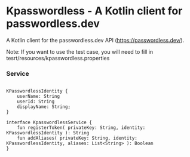 # Kpasswordless - A Kotlin client for passwordless.dev 

A Kotlin client for the passwordless.dev API (https://passwordless.dev/).

Note: If you want to use the test case, you will need to fill in tesrt/resources/kpasswordless.properties

### Service ###

```

KPasswordlessIdentity {
    userName: String
    userId: String
    displayName: String;
}

interface KpasswordlessService {
    fun registerToken( privateKey: String, identity: KPasswordlessIdentity ): String
    fun addAliases( privateKey: String, identity: KPasswordlessIdentity, aliases: List<String> ): Boolean
}
```